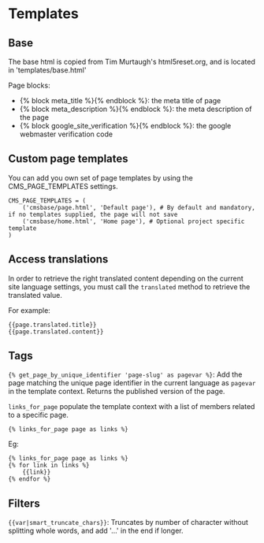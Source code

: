 Templates
=========

Base
----

The base html is copied from Tim Murtaugh's html5reset.org, and is located in 'templates/base.html'

Page blocks:

- {% block meta_title %}{% endblock %}: the meta title of page
- {% block meta_description %}{% endblock %}: the meta description of the page
- {% block google_site_verification %}{% endblock %}: the google webmaster verification code

Custom page templates
---------------------

You can add you own set of page templates by using the CMS_PAGE_TEMPLATES settings.

	CMS_PAGE_TEMPLATES = (
		('cmsbase/page.html', 'Default page'), # By default and mandatory, if no templates supplied, the page will not save
		('cmsbase/home.html', 'Home page'), # Optional project specific template
	)
	
	
Access translations
-------------------

In order to retrieve the right translated content depending on the current site language settings, you must call the `translated` method to retrieve the translated value.

For example:

	{{page.translated.title}}
	{{page.translated.content}}
	
	
Tags
----

`{% get_page_by_unique_identifier 'page-slug' as pagevar %}`: Add the page matching the unique page identifier in the current language as `pagevar` in the template context. Returns the published version of the page.

`links_for_page` populate the template context with a list of members related to a specific page.

	{% links_for_page page as links %}
	
Eg:
	
	{% links_for_page page as links %}
	{% for link in links %}
		{{link}}
	{% endfor %}
	

Filters
-------

`{{var|smart_truncate_chars}}`: Truncates by number of character without splitting whole words, and add '...' in the end if longer. 